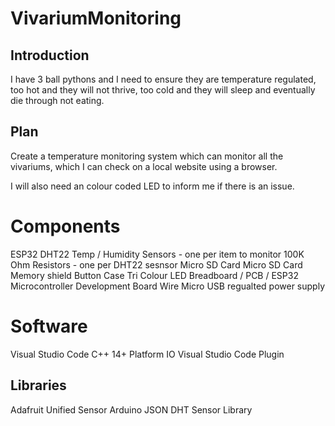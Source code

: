 # VivariumMonitoring

## Introduction

I have 3 ball pythons and I need to ensure they are temperature regulated, too hot and they will not thrive, too cold and they will sleep and eventually die through not eating.

## Plan
Create a temperature monitoring system which can monitor all the vivariums, which I can check on a local website using a browser.

I will also need an colour coded LED to inform me if there is an issue.

# Components
ESP32
DHT22 Temp / Humidity Sensors - one per item to monitor
100K Ohm Resistors - one per DHT22 sesnsor
Micro SD Card
Micro SD Card Memory shield
Button
Case
Tri Colour LED
Breadboard / PCB / ESP32 Microcontroller Development Board
Wire
Micro USB regualted power supply

# Software
Visual Studio Code
C++ 14+
Platform IO Visual Studio Code Plugin

## Libraries
Adafruit Unified Sensor
Arduino JSON
DHT Sensor Library
